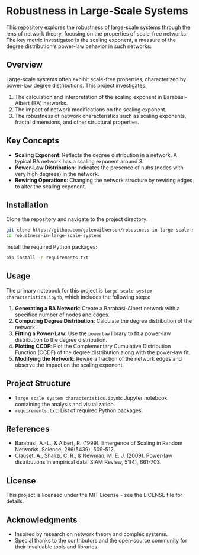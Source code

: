 # Robustness in Large-Scale Systems

This repository explores the robustness of large-scale systems through the lens of network theory, focusing on the properties of scale-free networks. The key metric investigated is the scaling exponent, a measure of the degree distribution's power-law behavior in such networks.

## Overview

Large-scale systems often exhibit scale-free properties, characterized by power-law degree distributions. This project investigates:
1. The calculation and interpretation of the scaling exponent in Barabási-Albert (BA) networks.
2. The impact of network modifications on the scaling exponent.
3. The robustness of network characteristics such as scaling exponents, fractal dimensions, and other structural properties.

## Key Concepts

- **Scaling Exponent**: Reflects the degree distribution in a network. A typical BA network has a scaling exponent around 3.
- **Power-Law Distribution**: Indicates the presence of hubs (nodes with very high degrees) in the network.
- **Rewiring Operations**: Changing the network structure by rewiring edges to alter the scaling exponent.

## Installation

Clone the repository and navigate to the project directory:

```bash
git clone https://github.com/galenwilkerson/robustness-in-large-scale-systems.git
cd robustness-in-large-scale-systems
```

Install the required Python packages:

```bash
pip install -r requirements.txt
```

## Usage

The primary notebook for this project is `large scale system characteristics.ipynb`, which includes the following steps:

1. **Generating a BA Network**: Create a Barabási-Albert network with a specified number of nodes and edges.
2. **Computing Degree Distribution**: Calculate the degree distribution of the network.
3. **Fitting a Power-Law**: Use the `powerlaw` library to fit a power-law distribution to the degree distribution.
4. **Plotting CCDF**: Plot the Complementary Cumulative Distribution Function (CCDF) of the degree distribution along with the power-law fit.
5. **Modifying the Network**: Rewire a fraction of the network edges and observe the impact on the scaling exponent.

## Project Structure

- `large scale system characteristics.ipynb`: Jupyter notebook containing the analysis and visualization.
- `requirements.txt`: List of required Python packages.

## References

- Barabási, A.-L., & Albert, R. (1999). Emergence of Scaling in Random Networks. Science, 286(5439), 509-512.
- Clauset, A., Shalizi, C. R., & Newman, M. E. J. (2009). Power-law distributions in empirical data. SIAM Review, 51(4), 661-703.

## License

This project is licensed under the MIT License - see the LICENSE file for details.

## Acknowledgments

- Inspired by research on network theory and complex systems.
- Special thanks to the contributors and the open-source community for their invaluable tools and libraries.
